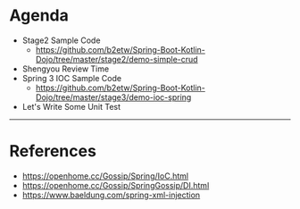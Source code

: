 # Agenda
* Stage2 Sample Code
  * https://github.com/b2etw/Spring-Boot-Kotlin-Dojo/tree/master/stage2/demo-simple-crud
* Shengyou Review Time
* Spring 3 IOC Sample Code
  * https://github.com/b2etw/Spring-Boot-Kotlin-Dojo/tree/master/stage3/demo-ioc-spring
* Let's Write Some Unit Test

---

# References
* https://openhome.cc/Gossip/Spring/IoC.html
* https://openhome.cc/Gossip/SpringGossip/DI.html
* https://www.baeldung.com/spring-xml-injection

